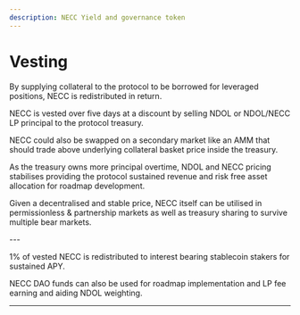 ```yaml
---
description: NECC Yield and governance token
---
```


# Vesting

By supplying collateral to the protocol to be borrowed for leveraged positions, NECC is redistributed in return.

NECC is vested over five days at a discount by selling NDOL or NDOL/NECC LP principal to the protocol treasury.

NECC could also be swapped on a secondary market like an AMM that should trade above underlying collateral basket price inside the treasury.

As the treasury owns more principal overtime, NDOL and NECC pricing stabilises providing the protocol sustained revenue and risk free asset allocation for roadmap development.

Given a decentralised and stable price, NECC itself can be utilised in permissionless & partnership markets as well as treasury sharing to survive multiple bear markets.

\---

1% of vested NECC is redistributed to interest bearing stablecoin stakers for sustained APY.

NECC DAO funds can also be used for roadmap implementation and LP fee earning and aiding NDOL weighting.



****
